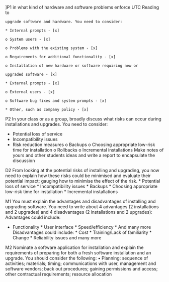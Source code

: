 ]P1
	in what kind of hardware and software problems enforce UTC Reading to

	upgrade software and hardware. You need to consider:

	* Internal prompts - [x]

	o System users - [x]

	o Problems with the existing system - [x]

	o Requirements for additional functionality - [x]

	o Installation of new hardware or software requiring new or

	upgraded software - [x]

	* External prompts - [x]

	o External users - [x]

	o Software bug fixes and system prompts - [x]

	* Other, such as company policy - [x]
P2
In your class or as a group, broadly discuss what risks can occur during
installations and upgrades. You need to consider:
* Potential loss of service
* Incompatibility issues
* Risk reduction measures
	o Backups
	o Choosing appropriate low-risk time for installation
	o Rollbacks
	o Incremental installations
Make notes of yours and other students ideas and write a report to
encapsulate the discussion


D2
From looking at the potential risks of installing and upgrading, you now need to
explain how these risks could be minimised and evaluate their potential impact;
gauging how to minimise the effect of the risk. * Potential loss of service *
Incompatibility issues * Backups * Choosing appropriate low-risk time for
installation * Incremental installations

M1
You must explain the advantages and disadvantages of installing and upgrading
software. You need to write about 4 advantages (2 installations and 2 upgrades)
and 4 disadvantages (2 installations and 2 upgrades): Advantages could include:
* Functionality * User interface * Speed/efficiency * And many more
Disadvantages could include: * Cost * Training/Lack of familiarity * Change *
Reliability issues and many more

M2
Nominate a software application for installation and explain the requirements of preparing for both a fresh software installation and an upgrade. You should consider the following:
•	Planning: sequence of activities; materials; timing; communications with user, management and software vendors; back out procedures; gaining permissions and access; other contractual requirements; resource allocation
